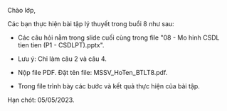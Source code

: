 Chào lớp,

Các bạn thực hiện bài tập lý thuyết trong buổi 8 như sau:

+ Các câu hỏi nằm trong slide cuối cùng trong file "08 - Mo hinh CSDL tien tien (P1 - CSDLPT).pptx".

+ Lưu ý: Chỉ làm câu 2 và câu 4.

+ Nộp file PDF. Đặt tên file: MSSV_HoTen_BTLT8.pdf.

+ Trong file trình bày các bước và kết quả thực hiện của bài tập.

Hạn chót: 05/05/2023.